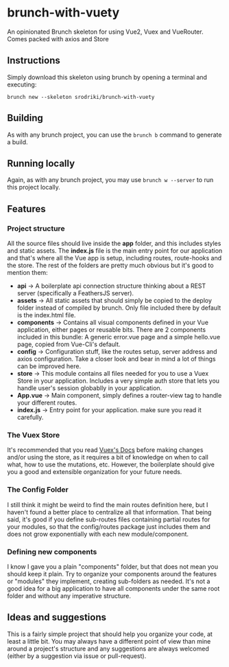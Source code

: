 # brunch-with-vuety
An opinionated Brunch skeleton for using Vue2, Vuex and VueRouter. Comes packed with axios and Store

## Instructions

Simply download this skeleton using brunch by opening a terminal and executing:

`brunch new --skeleton srodriki/brunch-with-vuety`

## Building

As with any brunch project, you can use the `brunch b` command to generate a build. 

## Running locally

Again, as with any brunch project, you may use `brunch w --server` to run this project locally. 

## Features

### Project structure

All the source files should live inside the **app** folder, and this includes styles and static assets. The **index.js** file is the main entry point for our application and that's where all the Vue app is setup, including routes, route-hooks and the store. 
The rest of the folders are pretty much obvious but it's good to mention them:

* **api** -> A boilerplate api connection structure thinking about a REST server (specifically a FeathersJS server). 
* **assets** -> All static assets that should simply be copied to the deploy folder instead of compiled by brunch. Only file included there by default is the index.html file. 
* **components** -> Contains all visual components defined in your Vue application, either pages or reusable bits. There are 2 components included in this bundle: A generic error.vue page and a simple hello.vue page, copied from Vue-Cli's default.
* **config** -> Configuration stuff, like the routes setup, server address and axios configuration. Take a closer look and bear in mind a lot of things can be improved here. 
* **store** -> This module contains all files needed for you to use a Vuex Store in your application. Includes a very simple auth store that lets you handle user's session globablly in your application.
* **App.vue** -> Main component, simply defines a router-view tag to handle your different routes.
* **index.js** -> Entry point for your application. make sure you read it carefully.

### The Vuex Store

It's recommended that you read [Vuex's Docs](https://vuex.vuejs.org) before making changes and/or using the store, as it requires a bit of knowledge on when to call what, how to use the mutations, etc. However, the boilerplate should give you a good and extensible organization for your future needs. 

### The Config Folder

I still think it might be weird to find the main routes definition here, but I haven't found a better place to centralize all that information. That being said, it's good if you define sub-routes files containing partial routes for your modules, so that the config/routes package just includes them and does not grow exponentially with each new module/component.

### Defining new components

I know I gave you a plain "components" folder, but that does not mean you should keep it plain. Try to organize your components around the features or "modules" they implement, creating sub-folders as needed. It's not a good idea for a big application to have all components under the same root folder and without any imperative structure. 

## Ideas and suggestions

This is a fairly simple project that should help you organize your code, at least a little bit. You may always have a different point of view than mine around a project's structure and any suggestions are always welcomed (either by a suggestion via issue or pull-request). 
